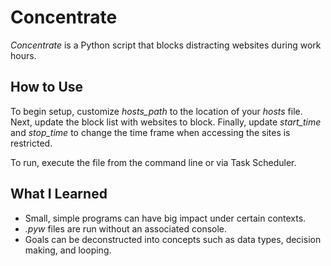 # Concentrate
*Concentrate* is a Python script that blocks distracting websites during work hours.

## How to Use
To begin setup, customize *hosts_path* to the location of your *hosts* file. Next, update the block list with websites to block. Finally, update *start_time* and *stop_time* to change the time frame when accessing the sites is restricted.

To run, execute the file from the command line or via Task Scheduler.

## What I Learned
* Small, simple programs can have big impact under certain contexts.
* *.pyw* files are run without an associated console.
* Goals can be deconstructed into concepts such as data types, decision making, and looping.